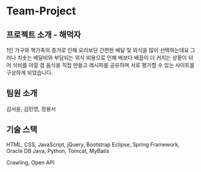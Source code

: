 # Team-Project

프로젝트 소개 - 해먹자
-----------------------------------------
1인 가구와 핵가족의 증가로 인해 요리보단 간편한 배달 및 외식을 많이 선택하는데요
그러나 치솟는 배달비와 부담되는 외식 비용으로 인해 배보다 배꼽이 더 커지는 상황이 되어
식비를 아낄 겸 음식을 직접 만들고 레시피를 공유하며 서로 평가할 수 있는 사이트를 구상하게 되었습니다.



팀원 소개
-----------------------------------------
김서윤, 김민영, 정용서


기술 스택
-----------------------------------------
HTML, CSS, JavaScript, jQuery, Bootstrap
Eclipse, Spring Framework, Oracle DB
Java, Python, Tomcat, MyBatis

Crawling, Open API
